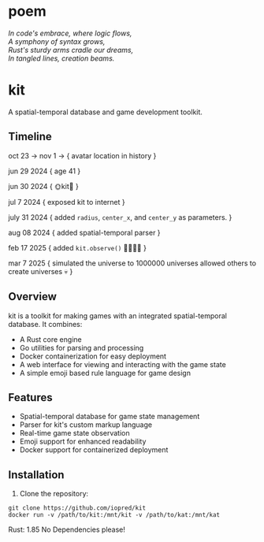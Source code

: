 # poem

*In code's embrace, where logic flows,  
A symphony of syntax grows,  
Rust's sturdy arms cradle our dreams,  
In tangled lines, creation beams.*

# kit

A spatial-temporal database and game development toolkit.

## Timeline

oct 23 -> nov 1 -> {
    avatar location
    in history
}

jun 29 2024 {
    age 41
}

jun 30 2024 {
    🌞kit🌝
}

jul 7 2024 {
    exposed kit to internet
}

july 31 2024 {
    added `radius`, `center_x`, and `center_y` as parameters.
}

aug 08 2024 {
    added spatial-temporal parser
}

feb 17 2025 {
    added `kit.observe()`
    🦠👻🚁🏈
}

mar 7 2025 {
    simulated the universe to 1000000 universes
    allowed others to create universes 💀
}

## Overview

kit is a toolkit for making games with an integrated spatial-temporal database. It combines:
- A Rust core engine
- Go utilities for parsing and processing
- Docker containerization for easy deployment
- A web interface for viewing and interacting with the game state
- A simple emoji based rule language for game design

## Features

- Spatial-temporal database for game state management
- Parser for kit's custom markup language
- Real-time game state observation
- Emoji support for enhanced readability
- Docker support for containerized deployment

## Installation

1. Clone the repository:

```
git clone https://github.com/iopred/kit
docker run -v /path/to/kit:/mnt/kit -v /path/to/kat:/mnt/kat
```

Rust: 1.85
No Dependencies please!
